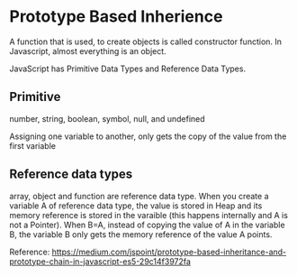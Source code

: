# Prototype Based Inherience

A function that is used, to create objects is called constructor function. In Javascript, almost everything is an object.

JavaScript has Primitive Data Types and Reference Data Types.

Primitive
----------
number, string, boolean, symbol, null, and undefined

Assigning one variable to another, only gets the copy of the value from the first variable

Reference data types
--------------------
array, object and function are reference data type.
When you create a variable A of reference data type, the value is stored in Heap and its memory reference is stored in the varaible (this happens internally and A is not a Pointer). When B=A, instead of copying the value of A in the variable B, the variable B only gets the memory reference of the value A points.



Reference: https://medium.com/jspoint/prototype-based-inheritance-and-prototype-chain-in-javascript-es5-29c14f3972fa